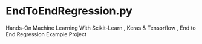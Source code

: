 # EndToEndRegression.py
Hands-On Machine Learning With Scikit-Learn , Keras &amp; Tensorflow , End to End Regression Example Project
